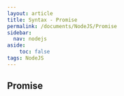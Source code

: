 ```yaml
---
layout: article
title: Syntax - Promise
permalink: /documents/NodeJS/Promise
sidebar:
  nav: nodejs
aside:
    toc: false
tags: NodeJS 
---
```


## Promise